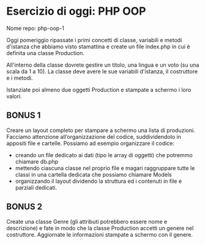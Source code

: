 # Esercizio di oggi: PHP OOP

Nome repo: php-oop-1

Oggi pomeriggio ripassate i primi concetti di classe, variabili e metodi d'istanza che abbiamo visto stamattina e create un file index.php in cui è definita una classe Production.

All'interno della classe dovrete gestire un titolo, una lingua e un voto (su una scala da 1 a 10). La classe deve avere le sue variabili d'istanza, il costruttore e i metodi.

Istanziate poi almeno due oggetti Production e stampate a schermo i loro valori.

## BONUS 1

Creare un layout completo per stampare a schermo una lista di produzioni.
Facciamo attenzione all’organizzazione del codice, suddividendolo in appositi file e cartelle.
Possiamo ad esempio organizzare il codice:

- creando un file dedicato ai dati (tipo le array di oggetti) che potremmo chiamare db.php
- mettendo ciascuna classe nel proprio file e magari raggruppare tutte le classi in una cartella dedicata che possiamo chiamare Models
- organizzando il layout dividendo la struttura ed i contenuti in file e parziali dedicati.

## BONUS 2

Create una classe Genre (gli attributi potrebbero essere nome e descrizione) e fate in modo che la classe Production accetti un genere nel costruttore. Aggiornate le informazioni stampate a schermo con il genere.
